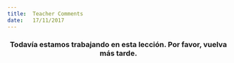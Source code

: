```yaml
---
title:  Teacher Comments
date:   17/11/2017
---
```


### <center>Todavía estamos trabajando en esta lección. Por favor, vuelva más tarde.</center>